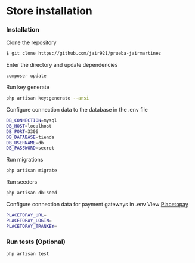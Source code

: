 # Store installation

### Installation

Clone the repository

```sh
$ git clone https://github.com/jair921/prueba-jairmartinez 
```
Enter the directory and update dependencies
```sh
composer update
```

Run key generate
```sh
php artisan key:generate --ansi
```

Configure connection data to the database in the .env file
```sh
DB_CONNECTION=mysql
DB_HOST=localhost
DB_PORT=3306
DB_DATABASE=tienda
DB_USERNAME=db
DB_PASSWORD=secret
```

Run migrations
```sh
php artisan migrate
```

Run seeders
```sh
php artisan db:seed
```

Configure connection data for payment gateways in .env
View [Placetopay](https://placetopay.github.io/web-checkout-api-docs/#webcheckout)
```sh
PLACETOPAY_URL=
PLACETOPAY_LOGIN=
PLACETOPAY_TRANKEY=
```

### Run tests (Optional)
```sh
php artisan test
```
